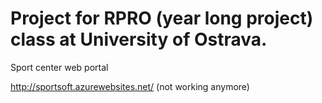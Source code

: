 # Project for RPRO (year long project) class at University of Ostrava.

 Sport center web portal
 
http://sportsoft.azurewebsites.net/  (not working anymore)
